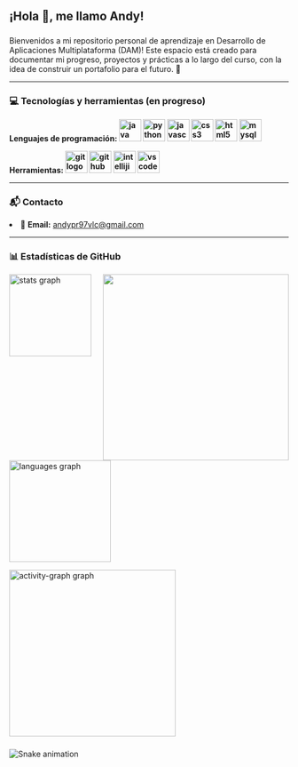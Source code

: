 <h2 align="left">¡Hola 👋, me llamo Andy!</h2>

###

<p align="left">
Bienvenidos a mi repositorio personal de aprendizaje en Desarrollo de Aplicaciones Multiplataforma (DAM)! Este espacio está creado para documentar mi progreso, proyectos y prácticas a lo largo del curso, con la idea de construir un portafolio para el futuro. 🌱</p>

<hr>

###

<h3 align="left">💻 Tecnologías y herramientas (en progreso) </h3>

<div align="left">
<strong>
  <p>Lenguajes de programación:
    <img src="https://skillicons.dev/icons?i=java" height="40" alt="java logo"/>
    <img src="https://skillicons.dev/icons?i=py" height="40" alt="python logo"/>
    <img src="https://skillicons.dev/icons?i=js" height="40" alt="javascript logo"/>
    <img src="https://skillicons.dev/icons?i=css" height="40" alt="css3 logo"/>
    <img src="https://skillicons.dev/icons?i=html" height="40" alt="html5 logo"/>
    <img src="https://skillicons.dev/icons?i=mysql" height="40" alt="mysql logo"/>
  </p>

  <p>Herramientas:
    <img src="https://skillicons.dev/icons?i=git" height="40" alt="git logo"/>
    <img src="https://skillicons.dev/icons?i=github" height="40" alt="github logo"/>
    <img src="https://skillicons.dev/icons?i=idea" height="40" alt="intellijidea logo"/>
    <img src="https://skillicons.dev/icons?i=vscode" height="40" alt="vscode logo"/>
  </p>
</strong>
</div>

<hr>

###

<h3 align="left">📬 Contacto</h3>
<li>
  📩 <strong>Email:</strong> <a href="mailto:andypr97vlc@gmail.com">andypr97vlc@gmail.com</a>
</li>

<hr>

###

<h3 align="left">📊 Estadísticas de GitHub</h3>

<img 
  align="right"
  height="335"
  src="https://media3.giphy.com/media/v1.Y2lkPTc5MGI3NjExMW1tc21ta3czMThzYTd6Z3F5NDdyaHRkdTN5dzJwbTY4ZXZ2Z2N1cCZlcD12MV9pbnRlcm5hbF9naWZfYnlfaWQmY3Q9Zw/BZEHIqyl6L0uIxpkUj/giphy.gif"
/>


<div align="left">
  <img
  src="https://github-readme-stats.vercel.app/api?username=andypr97vlc&hide_title=false&hide_rank=false&show_icons=true&include_all_commits=true&count_private=true&disable_animations=false&theme=react&locale=es&hide_border=true&order=1" 
  height="148"
  alt="stats graph"/>

  <img
  src="https://github-readme-stats.vercel.app/api/top-langs?username=andypr97vlc&locale=es&hide_title=false&layout=compact&card_width=320&langs_count=5&theme=react&hide_border=true&order=2"
  height="183"
  alt="languages graph"/>

  <img
  src="https://github-readme-activity-graph.vercel.app/graph?username=andypr97vlc&radius=0&theme=react&area=true&order=5&hide_border=true"
  height="300"
  alt="activity-graph graph"/>
</div>

###

<img src="https://raw.githubusercontent.com/andypr97vlc/andypr97vlc/output/snake.svg" alt="Snake animation" />
